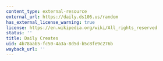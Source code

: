 ```yaml
---
content_type: external-resource
external_url: https://daily.ds106.us/random
has_external_license_warning: true
license: https://en.wikipedia.org/wiki/All_rights_reserved
status: ''
title: Daily Creates
uid: 4b78aab5-fc50-4a3a-8d5d-b5c8fe9c276b
wayback_url: ''
---
```

